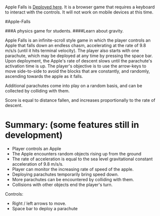 Apple Falls is [Deployed here](http://applefalls.azurewebsites.net/). It is a browser game that requires a keyboard to interact with the controls. It will not work on mobile devices at this time.

#Apple-Falls

###A physics game for students.
####Learn about gravity.

Apple Falls is an infinite-scroll style game in which the player controls an Apple that falls down an endless chasm, accelerating at the rate of 9.8 m/s/s (until it hits terminal velocity). The player also starts with one parachute, which may be deployed at any time by pressing the space bar. Upon deployment, the Apple's rate of descent slows until the parachute's activation time is up. The player's objective is to use the arrow-keys to move side-to-side to avoid the blocks that are constantly, and randomly, ascending towards the apple as it falls.

Additional parachutes come into play on a random basis, and can be collected by colliding with them.

Score is equal to distance fallen, and increases proportionally to the rate of descent.

Summary: (some features still in development)
===
- Player controls an Apple
- The Apple encounters random objects rising up from the ground
- The rate of acceleration is equal to the sea level gravitational constant acceleration of 9.8 m/s/s.
- Player can monitor the increasing rate of speed of the apple.
- Deploying parachutes temporarily bring speed down.
- More parachutes can be encountered by colliding with them.
- Collisions with other objects end the player's turn.

Controls:
- Right / left arrows to move.
- Space bar to deploy a parachute
